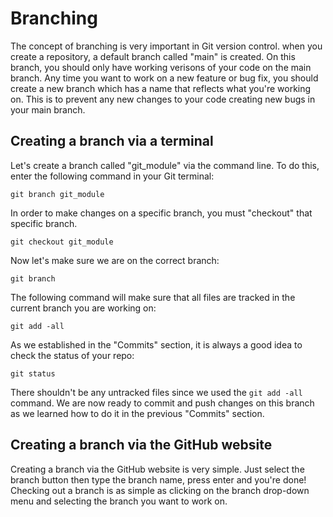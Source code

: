 # Branching

The concept of branching is very important in Git version control. when you create a repository, a default branch called "main" is created. On this branch, you should only have working verisons of your code on the main branch.
Any time you want to work on a new feature or bug fix, you should create a new branch which has a name that reflects what you're working on. This is to prevent any new changes to your code creating new bugs in your main branch.

## Creating a branch via a terminal
Let's create a branch called "git_module" via the command line. To do this, enter the following command in your Git terminal: 

```
git branch git_module
```
In order to make changes on a specific branch, you must "checkout" that specific branch.

```
git checkout git_module
```
Now let's make sure we are on the correct branch:
```
git branch
```
The following command will make sure that all files are tracked in the current branch you are working on:
```
git add -all
```
As we established in the "Commits" section, it is always a good idea to check the status of your repo:
```
git status
```
There shouldn't be any untracked files since we used the ```git add -all``` command.
We are now ready to commit and push changes on this branch as we learned how to do it in the previous "Commits" section.

## Creating a branch via the GitHub website
Creating a branch via the GitHub website is very simple. Just select the branch button then type the branch name, press enter and you're done! Checking out a branch is as simple as clicking on the branch drop-down menu and selecting the branch you want to work on.


